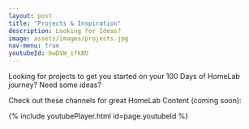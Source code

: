 ```yaml
---
layout: post
title: "Projects & Inspiration"
description: Looking for Ideas?
image: assets/images/projects.jpg
nav-menu: true
youtubeId: bwDVW_ifkBU
---
```


Looking for projects to get you started on your 100 Days of HomeLab journey?  Need some ideas?

Check out these channels for great HomeLab Content (coming soon):

{% include youtubePlayer.html id=page.youtubeId %}
